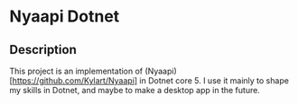 # Nyaapi Dotnet

## Description

This project is an implementation of (Nyaapi)[https://github.com/Kylart/Nyaapi] in Dotnet core 5. I use it mainly to shape my skills in Dotnet, and maybe to make a desktop app in the future.